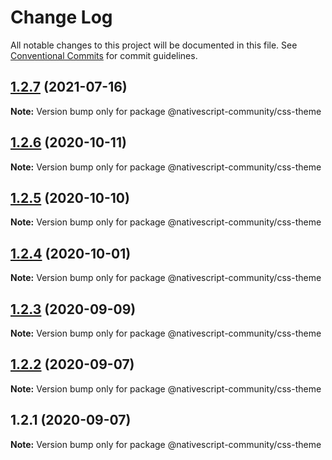 # Change Log

All notable changes to this project will be documented in this file.
See [Conventional Commits](https://conventionalcommits.org) for commit guidelines.

## [1.2.7](https://github.com/nativescript-community/css-theme/compare/v1.2.6...v1.2.7) (2021-07-16)

**Note:** Version bump only for package @nativescript-community/css-theme





## [1.2.6](https://github.com/nativescript-community/css-theme/compare/v1.2.5...v1.2.6) (2020-10-11)

**Note:** Version bump only for package @nativescript-community/css-theme





## [1.2.5](https://github.com/nativescript-community/css-theme/compare/v1.2.4...v1.2.5) (2020-10-10)

**Note:** Version bump only for package @nativescript-community/css-theme





## [1.2.4](https://github.com/nativescript-community/css-theme/compare/v1.2.3...v1.2.4) (2020-10-01)

**Note:** Version bump only for package @nativescript-community/css-theme





## [1.2.3](https://github.com/nativescript-community/css-theme/compare/v1.2.2...v1.2.3) (2020-09-09)

**Note:** Version bump only for package @nativescript-community/css-theme





## [1.2.2](https://github.com/nativescript-community/css-theme/compare/v1.2.1...v1.2.2) (2020-09-07)

**Note:** Version bump only for package @nativescript-community/css-theme





## 1.2.1 (2020-09-07)

**Note:** Version bump only for package @nativescript-community/css-theme
